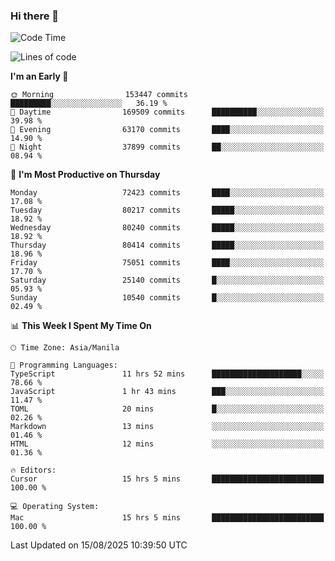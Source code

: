### Hi there 👋

<!--START_SECTION:waka-->
![Code Time](http://img.shields.io/badge/Code%20Time-6%2C191%20hrs%2012%20mins-blue)

![Lines of code](https://img.shields.io/badge/From%20Hello%20World%20I%27ve%20Written-144.8%20million%20lines%20of%20code-blue)

**I'm an Early 🐤** 

```text
🌞 Morning                153447 commits      █████████░░░░░░░░░░░░░░░░   36.19 % 
🌆 Daytime                169509 commits      ██████████░░░░░░░░░░░░░░░   39.98 % 
🌃 Evening                63170 commits       ████░░░░░░░░░░░░░░░░░░░░░   14.90 % 
🌙 Night                  37899 commits       ██░░░░░░░░░░░░░░░░░░░░░░░   08.94 % 
```
📅 **I'm Most Productive on Thursday** 

```text
Monday                   72423 commits       ████░░░░░░░░░░░░░░░░░░░░░   17.08 % 
Tuesday                  80217 commits       █████░░░░░░░░░░░░░░░░░░░░   18.92 % 
Wednesday                80240 commits       █████░░░░░░░░░░░░░░░░░░░░   18.92 % 
Thursday                 80414 commits       █████░░░░░░░░░░░░░░░░░░░░   18.96 % 
Friday                   75051 commits       ████░░░░░░░░░░░░░░░░░░░░░   17.70 % 
Saturday                 25140 commits       █░░░░░░░░░░░░░░░░░░░░░░░░   05.93 % 
Sunday                   10540 commits       █░░░░░░░░░░░░░░░░░░░░░░░░   02.49 % 
```


📊 **This Week I Spent My Time On** 

```text
🕑︎ Time Zone: Asia/Manila

💬 Programming Languages: 
TypeScript               11 hrs 52 mins      ████████████████████░░░░░   78.66 % 
JavaScript               1 hr 43 mins        ███░░░░░░░░░░░░░░░░░░░░░░   11.47 % 
TOML                     20 mins             █░░░░░░░░░░░░░░░░░░░░░░░░   02.26 % 
Markdown                 13 mins             ░░░░░░░░░░░░░░░░░░░░░░░░░   01.46 % 
HTML                     12 mins             ░░░░░░░░░░░░░░░░░░░░░░░░░   01.36 % 

🔥 Editors: 
Cursor                   15 hrs 5 mins       █████████████████████████   100.00 % 

💻 Operating System: 
Mac                      15 hrs 5 mins       █████████████████████████   100.00 % 
```


 Last Updated on 15/08/2025 10:39:50 UTC
<!--END_SECTION:waka-->


<!--
**rad182/rad182** is a ✨ _special_ ✨ repository because its `README.md` (this file) appears on your GitHub profile.

Here are some ideas to get you started:

- 🔭 I’m currently working on ...
- 🌱 I’m currently learning ...
- 👯 I’m looking to collaborate on ...
- 🤔 I’m looking for help with ...
- 💬 Ask me about ...
- 📫 How to reach me: ...
- 😄 Pronouns: ...
- ⚡ Fun fact: ...
-->
